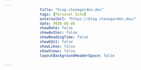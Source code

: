 ---
                title: "blog.stonegarden.dev"
                tags: [Personal Site]
                externalUrl: "https://blog.stonegarden.dev/"
                date: 9938-08-08
                showDate: false
                showAuthor: false
                showReadingTime: false
                showEdit: false
                showLikes: false
                showViews: false
                layoutBackgroundHeaderSpace: false
                ---
